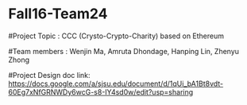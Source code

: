 # Fall16-Team24

#Project Topic : CCC (Crysto-Crypto-Charity) based on Ethereum

#Team members :
Wenjin Ma,
Amruta Dhondage,
Hanping Lin,
Zhenyu Zhong

#Project Design doc link:
https://docs.google.com/a/sjsu.edu/document/d/1qUi_bA1Bt8vdt-60Eg7xNfGRNWDy6wcG-s8-IY4sd0w/edit?usp=sharing
